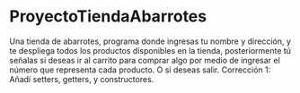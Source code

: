 # ProyectoTiendaAbarrotes
Una tienda de abarrotes, programa donde ingresas tu nombre y dirección, y te despliega todos los productos disponibles en la tienda, posteriormente tú señalas si deseas ir al carrito para comprar algo por medio de ingresar el número que representa cada producto. O si deseas salir.
Corrección 1: Añadí setters, getters, y constructores.
